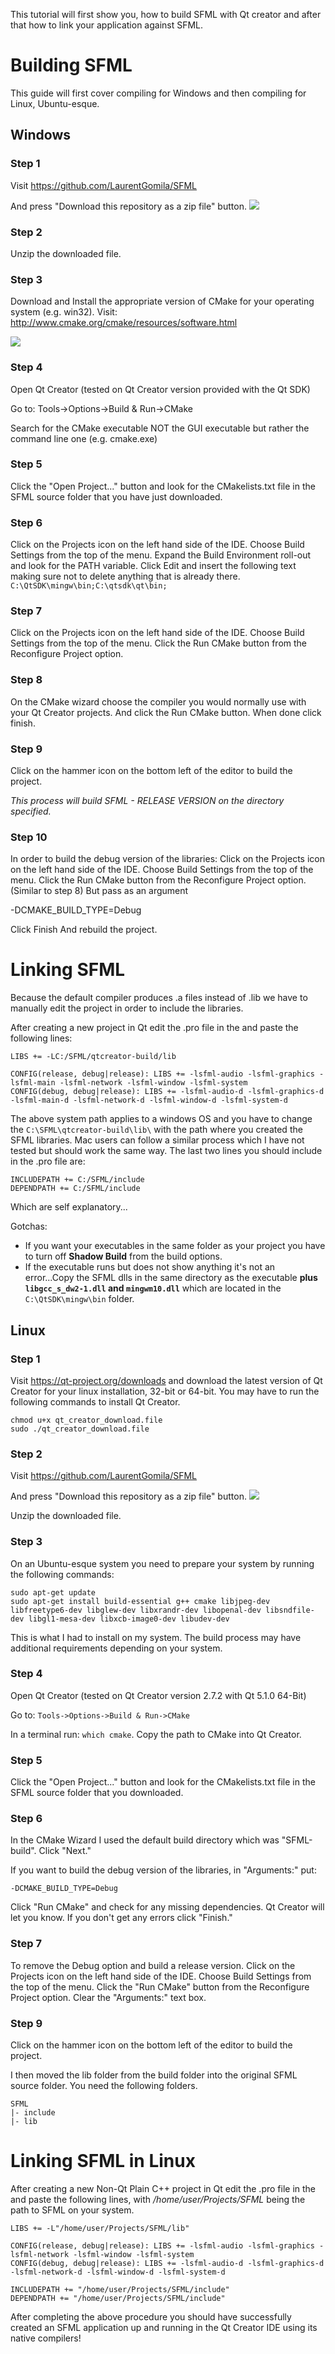 This tutorial will first show you, how to build SFML with Qt creator and after that how to link your application against SFML.

# Building SFML
This guide will first cover compiling for Windows and then compiling for Linux, Ubuntu-esque.

## Windows
### Step 1
Visit https://github.com/LaurentGomila/SFML

And press "Download this repository as a zip file" button.
![ ](http://i.imgur.com/3IemL.png)

### Step 2
Unzip the downloaded file.

### Step 3
Download and Install the appropriate version of CMake for your operating system (e.g. win32).
Visit: http://www.cmake.org/cmake/resources/software.html

![ ](http://i.imgur.com/cNNPo.png)

### Step 4
Open Qt Creator (tested on Qt Creator version provided with the Qt SDK)

Go to: Tools->Options->Build & Run->CMake

Search for the CMake executable NOT the GUI executable but rather the command line one (e.g. cmake.exe)

### Step 5
Click the "Open Project..." button and look for the CMakelists.txt file in the SFML source folder that you have just downloaded.

### Step 6
Click on the Projects icon on the left hand side of the IDE. Choose Build Settings from the top of the menu. 
Expand the Build Environment roll-out and look for the PATH variable. Click Edit and insert the following text making sure not to delete anything that is already there.
`C:\QtSDK\mingw\bin;C:\qtsdk\qt\bin;`

### Step 7
Click on the Projects icon on the left hand side of the IDE.
Choose Build Settings from the top of the menu.
Click the Run CMake button from the Reconfigure Project option.

### Step 8
On the CMake wizard choose the compiler you would normally use with your Qt Creator projects.
And click the Run CMake button.
When done click finish.

### Step 9
Click on the hammer icon on the bottom left of the editor to build the project. 
 
_This process will build SFML - RELEASE VERSION on the directory specified._

### Step 10
In order to build the debug version of the libraries:
Click on the Projects icon on the left hand side of the IDE.
Choose Build Settings from the top of the menu.
Click the Run CMake button from the Reconfigure Project option. (Similar to step 8)
But pass as an argument

-DCMAKE_BUILD_TYPE=Debug

Click Finish
And rebuild the project.

# Linking SFML
Because the default compiler produces .a files instead of .lib we have to manually edit the project in 
order to include the libraries.

After creating a new project in Qt edit the .pro file in the and paste the following lines:

    LIBS += -LC:/SFML/qtcreator-build/lib

    CONFIG(release, debug|release): LIBS += -lsfml-audio -lsfml-graphics -lsfml-main -lsfml-network -lsfml-window -lsfml-system
    CONFIG(debug, debug|release): LIBS += -lsfml-audio-d -lsfml-graphics-d -lsfml-main-d -lsfml-network-d -lsfml-window-d -lsfml-system-d

The above system path applies to a windows OS and you have to change the `C:\SFML\qtcreator-build\lib\` with the path where you created the SFML libraries.
Mac users can follow a similar process which I have not tested but should work the same way. 
The last two lines you should include in the .pro file are:

    INCLUDEPATH += C:/SFML/include
    DEPENDPATH += C:/SFML/include

Which are self explanatory...

Gotchas:
* If you want your executables in the same folder as your project you have to turn off __Shadow Build__ from the build options.
* If the executable runs but does not show anything it's not an error...Copy the SFML dlls in the same directory as the executable __plus `libgcc_s_dw2-1.dll` and `mingwm10.dll`__ which are located in the `C:\QtSDK\mingw\bin` folder.

## Linux
### Step 1
Visit https://qt-project.org/downloads and download the latest version of Qt Creator for your linux installation, 32-bit or 64-bit. 
You may have to run the following commands to install Qt Creator.

~~~
chmod u+x qt_creator_download.file
sudo ./qt_creator_download.file
~~~

### Step 2
Visit https://github.com/LaurentGomila/SFML

And press "Download this repository as a zip file" button.
![ ](http://i.imgur.com/3IemL.png)

Unzip the downloaded file.

### Step 3
On an Ubuntu-esque system you need to prepare your system by running the following commands:

~~~
sudo apt-get update
sudo apt-get install build-essential g++ cmake libjpeg-dev libfreetype6-dev libglew-dev libxrandr-dev libopenal-dev libsndfile-dev libgl1-mesa-dev libxcb-image0-dev libudev-dev
~~~

This is what I had to install on my system.  The build process may have additional requirements depending on your system.

### Step 4
Open Qt Creator (tested on Qt Creator version 2.7.2 with Qt 5.1.0 64-Bit)

Go to: `Tools->Options->Build & Run->CMake`

In a terminal run: `which cmake`.  Copy the path to CMake into Qt Creator.

### Step 5
Click the "Open Project..." button and look for the CMakelists.txt file in the SFML source folder that you downloaded.

### Step 6
In the CMake Wizard I used the default build directory which was "SFML-build". Click "Next."

If you want to build the debug version of the libraries, in "Arguments:" put:
~~~
-DCMAKE_BUILD_TYPE=Debug
~~~

Click "Run CMake" and check for any missing dependencies. Qt Creator will let you know.
If you don't get any errors click "Finish."

### Step 7
To remove the Debug option and build a release version.
Click on the Projects icon on the left hand side of the IDE.
Choose Build Settings from the top of the menu.
Click the "Run CMake" button from the Reconfigure Project option.
Clear the "Arguments:" text box.

### Step 9
Click on the hammer icon on the bottom left of the editor to build the project. 

I then moved the lib folder from the build folder into the original SFML source folder.
You need the following folders.
~~~
SFML
|- include
|- lib
~~~

# Linking SFML in Linux
After creating a new Non-Qt Plain C++ project in Qt edit the .pro file in the and paste the following lines, with _/home/user/Projects/SFML_ being the path to SFML on your system.

~~~
LIBS += -L"/home/user/Projects/SFML/lib"

CONFIG(release, debug|release): LIBS += -lsfml-audio -lsfml-graphics -lsfml-network -lsfml-window -lsfml-system
CONFIG(debug, debug|release): LIBS += -lsfml-audio-d -lsfml-graphics-d -lsfml-network-d -lsfml-window-d -lsfml-system-d

INCLUDEPATH += "/home/user/Projects/SFML/include"
DEPENDPATH += "/home/user/Projects/SFML/include"
~~~

After completing the above procedure you should have successfully created an SFML application up and running in the Qt Creator IDE using its native compilers!
